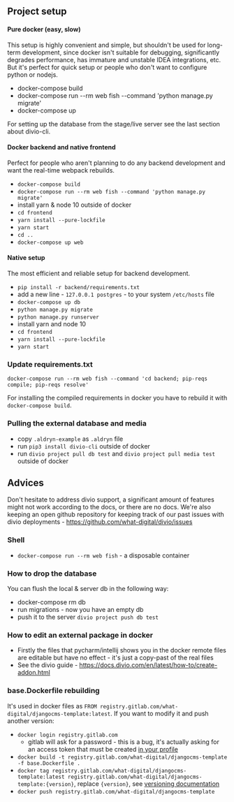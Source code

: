 Project setup
-------------------------------------------------------------------------------

#### Pure docker (easy, slow)

This setup is highly convenient and simple, but shouldn't be used for long-term development, since docker isn't suitable for debugging, significantly degrades performance, has immature and unstable IDEA integrations, etc. But it's perfect for quick setup or people who don't want to configure python or nodejs.

- docker-compose build
- docker-compose run --rm web fish --command 'python manage.py migrate'
- docker-compose up

For setting up the database from the stage/live server see the last section about divio-cli.

#### Docker backend and native frontend

Perfect for people who aren't planning to do any backend development and want the real-time webpack rebuilds.

- `docker-compose build`
- `docker-compose run --rm web fish --command 'python manage.py migrate'`
- install yarn & node 10 outside of docker
- `cd frontend`
- `yarn install --pure-lockfile`
- `yarn start`
- `cd ..`
- `docker-compose up web`

#### Native setup

The most efficient and reliable setup for backend development.

- `pip install -r backend/requirements.txt`
- add a new line - `127.0.0.1 postgres` - to your system `/etc/hosts` file
- `docker-compose up db`
- `python manage.py migrate`
- `python manage.py runserver`
- install yarn and node 10
- `cd frontend`
- `yarn install --pure-lockfile`
- `yarn start`

### Update requirements.txt

`docker-compose run --rm web fish --command 'cd backend; pip-reqs compile; pip-reqs resolve'`

For installing the compiled requirements in docker you have to rebuild it with `docker-compose build`.

### Pulling the external database and media

- copy `.aldryn-example` as `.aldryn` file
- run `pip3 install divio-cli` outside of docker
- run `divio project pull db test` and `divio project pull media test` outside of docker

Advices
-------------------------------------------------------------------------------

Don't hesitate to address divio support, a significant amount of features might not work according to the docs, or there are no docs. We're also keeping an open github repository for keeping track of our past issues with divio deployments - https://github.com/what-digital/divio/issues

### Shell
- `docker-compose run --rm web fish` - a disposable container

### How to drop the database
You can flush the local & server db in the following way:
- docker-compose rm db
- run migrations - now you have an empty db
- push it to the server `divio project push db test`

### How to edit an external package in docker
- Firstly the files that pycharm/intellij shows you in the docker remote files are editable but have no effect - it's just a copy-past of the real files
- See the divio guide - https://docs.divio.com/en/latest/how-to/create-addon.html

### base.Dockerfile rebuilding

It's used in docker files as `FROM registry.gitlab.com/what-digital/djangocms-template:latest`. If you want to modify it and push another version:

- `docker login registry.gitlab.com`
    - gitlab will ask for a password - this is a bug, it's actually asking for an access token that must be created [in your profile](https://gitlab.com/profile/personal_access_tokens)
- `docker build -t registry.gitlab.com/what-digital/djangocms-template -f base.Dockerfile .`
- `docker tag registry.gitlab.com/what-digital/djangocms-template:latest registry.gitlab.com/what-digital/djangocms-template:{version}`, replace `{version}`, see [versioning documentation](https://gitlab.com/what-digital/tech-docs/-/blob/master/coding-guidelines/translations.md)
- `docker push registry.gitlab.com/what-digital/djangocms-template`
